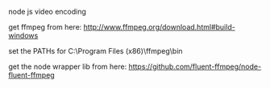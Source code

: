 node js video encoding

get ffmpeg from here: http://www.ffmpeg.org/download.html#build-windows

set the PATHs
for C:\Program Files (x86)\ffmpeg\bin


get the node wrapper lib from here: https://github.com/fluent-ffmpeg/node-fluent-ffmpeg
